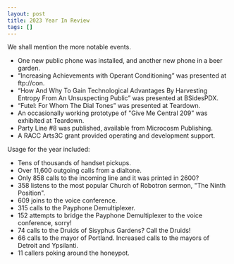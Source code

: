 ```yaml
---
layout: post
title: 2023 Year In Review
tags: []
---
```


We shall mention the more notable events.

- One new public phone was installed, and another new phone in a beer garden.
- “Increasing Achievements with Operant Conditioning” was presented at ftp://con.
- “How And Why To Gain Technological Advantages By Harvesting Entropy From An Unsuspecting Public” was presented at BSidesPDX.
- “Futel: For Whom The Dial Tones” was presented at Teardown.
- An occasionally working prototype of "Give Me Central 209” was exhibited at Teardown.
- Party Line #8 was published, available from Microcosm Publishing.
- A RACC Arts3C grant provided operating and development support.

Usage for the year included:

- Tens of thousands of handset pickups.
- Over 11,600 outgoing calls from a dialtone.
- Only 858 calls to the incoming line and it was printed in 2600?
- 358 listens to the most popular Church of Robotron sermon, "The Ninth Position".
- 609 joins to the voice conference.
- 315 calls to the Payphone Demultiplexer.
- 152 attempts to bridge the Payphone Demultiplexer to the voice conference, sorry!
- 74 calls to the Druids of Sisyphus Gardens? Call the Druids!
- 66 calls to the mayor of Portland. Increased calls to the mayors of Detroit and Ypsilanti.
- 11 callers poking around the honeypot.
